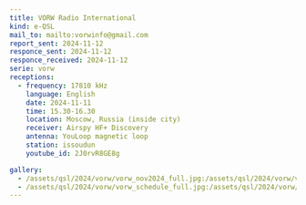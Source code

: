```yaml
---
title: VORW Radio International
kind: e-QSL
mail_to: mailto:vorwinfo@gmail.com
report_sent: 2024-11-12
responce_sent: 2024-11-12
responce_received: 2024-11-12
serie: vorw
receptions:
  - frequency: 17810 kHz
    language: English
    date: 2024-11-11
    time: 15.30-16.30
    location: Moscow, Russia (inside city)
    receiver: Airspy HF+ Discovery
    antenna: YouLoop magnetic loop
    station: issoudun
    youtube_id: 2J0rvR8GE8g

gallery:
  - /assets/qsl/2024/vorw/vorw_nov2024_full.jpg:/assets/qsl/2024/vorw/vorw_nov2024_small.jpg
  - /assets/qsl/2024/vorw/vorw_schedule_full.jpg:/assets/qsl/2024/vorw/vorw_schedule_small.jpg
---
```

